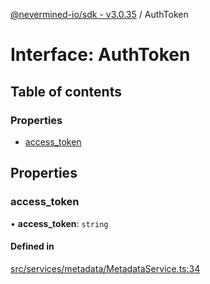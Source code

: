 [@nevermined-io/sdk - v3.0.35](../code-reference.md) / AuthToken

# Interface: AuthToken

## Table of contents

### Properties

- [access_token](AuthToken.md#access_token)

## Properties

### access_token

• **access_token**: `string`

#### Defined in

[src/services/metadata/MetadataService.ts:34](https://github.com/nevermined-io/sdk-js/blob/1c4dd664ca2801e7971e95af825f688095366860/src/services/metadata/MetadataService.ts#L34)

